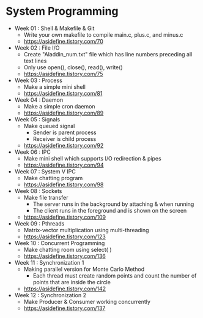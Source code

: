 # System Programming

- Week 01 : Shell & Makefile & Git
  - Write your own makefile to compile main.c, plus.c, and minus.c
  - https://asidefine.tistory.com/70 
- Week 02 : File I/O
  - Create "Aladdin_num.txt" file which has line numbers preceding all text lines
  - Only use open(), close(), read(), write()
  - https://asidefine.tistory.com/75
- Week 03 : Process
  - Make a simple mini shell
  - https://asidefine.tistory.com/81
- Week 04 : Daemon
  - Make a simple cron daemon
  - https://asidefine.tistory.com/89
- Week 05 : Signals
  - Make queued signal 
    - Sender is parent process
    - Receiver is child process
  - https://asidefine.tistory.com/92
- Week 06 : IPC
  - Make mini shell which supports I/O redirection & pipes
  - https://asidefine.tistory.com/94  
- Week 07 : System V IPC
  - Make chatting program 
  - https://asidefine.tistory.com/98
- Week 08 : Sockets
  - Make file transfer
    -  The server runs in the background by attaching & when running
    -  The client runs in the foreground and is shown on the screen
  - https://asidefine.tistory.com/109
- Week 09 : Pthreads
  - Matrix-vector multiplication using multi-threading
  - https://asidefine.tistory.com/123
- Week 10 : Concurrent Programming
  - Make chatting room using select( )
  - https://asidefine.tistory.com/136
- Week 11 : Synchronization 1
  - Making parallel version for Monte Carlo Method
    - Each thread must create random points and count the number of points that are inside the circle
  - https://asidefine.tistory.com/142
- Week 12 : Synchronization 2 
  - Make Producer & Consumer working concurrently
  - https://asidefine.tistory.com/137

